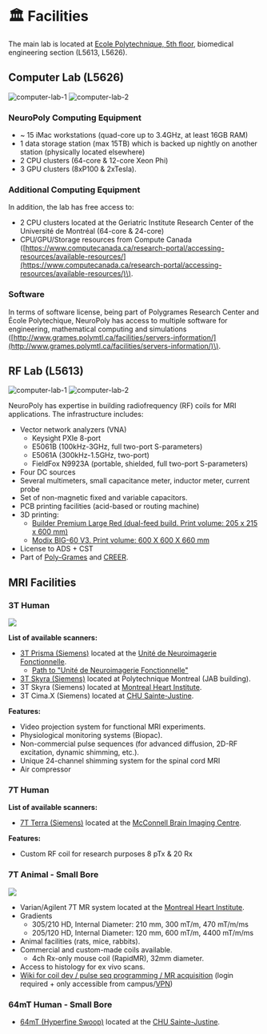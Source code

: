 # <span>🏛</span> Facilities

The main lab is located at [Ecole Polytechnique, 5th floor](https://www.polymtl.ca/renseignements-generaux/coordonnees-et-plans-dacces/plans-du-campus), biomedical engineering section \(L5613, L5626\).

## Computer Lab (L5626)

![computer-lab-1](.gitbook/assets/img_2250_good.jpeg) ![computer-lab-2](.gitbook/assets/img_2246_good.jpeg)

### **NeuroPoly Computing Equipment**

* ~ 15 iMac workstations \(quad-core up to 3.4GHz, at least 16GB RAM\)
* 1 data storage station \(max 15TB\) which is backed up nightly on another station \(physically located elsewhere\)
* 2 CPU clusters \(64-core & 12-core Xeon Phi\)
* 3 GPU clusters \(8xP100 & 2xTesla\). 

### Additional Computing Equipment

In addition, the lab has free access to:

* 2 CPU clusters located at the Geriatric Institute Research Center of the Université de Montréal \(64-core & 24-core\)
* CPU/GPU/Storage resources from Compute Canada \([https://www.computecanada.ca/research-portal/accessing-resources/available-resources/](https://www.computecanada.ca/research-portal/accessing-resources/available-resources/)\).

### Software

In terms of software license, being part of Polygrames Research Center and École Polytechique, NeuroPoly has access to multiple software for engineering, mathematical computing and simulations \([http://www.grames.polymtl.ca/facilities/servers-information/](http://www.grames.polymtl.ca/facilities/servers-information/)\).

## RF Lab (L5613)

![computer-lab-1](.gitbook/assets/img_2234_good.jpeg) ![computer-lab-2](.gitbook/assets/img_2240_good.jpeg)

NeuroPoly has expertise in building radiofrequency (RF) coils for MRI applications. The infrastructure includes:

* Vector network analyzers (VNA)
  * Keysight PXIe 8-port
  * E5061B \(100kHz-3GHz, full two-port S-parameters\)
  * E5061A \(300kHz-1.5GHz, two-port\)
  * FieldFox N9923A \(portable, shielded, full two-port S-parameters\)
* Four DC sources
* Several multimeters, small capacitance meter, inductor meter, current probe
* Set of non-magnetic fixed and variable capacitors.
* PCB printing facilities \(acid-based or routing machine\)
* 3D printing:
  * [Builder Premium Large Red \(dual-feed build. Print volume: 205 x 215 x 600 mm\)](https://www.go-3dprint.com/products/builder-3d-printer-premium-large-red.html)
  * [Modix BIG-60 V3. Print volume: 600 X 600 X 660 mm](https://www.modix3d.com/big60-order/)
* License to ADS + CST
* Part of [Poly-Grames](http://www.grames.polymtl.ca/) and [CREER](http://www.creer.polymtl.ca/index_en.htm).

## MRI Facilities

### 3T Human

![](.gitbook/assets/dsc_0252.jpeg)

**List of available scanners:**

* [3T Prisma \(Siemens\)](https://www.siemens-healthineers.com/magnetic-resonance-imaging/3t-mri-scanner/magnetom-prisma) located at the [Unité de Neuroimagerie Fonctionnelle](http://www.unf-montreal.ca/).
  * [Path to "Unité de Neuroimagerie Fonctionnelle"](https://www.neuro.polymtl.ca/_media/path_to_unf.pdf)
* [3T Skyra \(Siemens\)](https://www.siemens-healthineers.com/magnetic-resonance-imaging/3t-mri-scanner/magnetom-skyra) located at Polytechnique Montreal \(JAB building\).
* 3T Skyra \(Siemens\) located at [Montreal Heart Institute](https://www.icm-mhi.org/).
* 3T Cima.X \(Siemens\) located at [CHU Sainte-Justine](https://research.chusj.org/en/Core-Facilities/Major-institutional-initiatives/IMAGINE-Center/Imagine-center/For-Researchers/Data-Acquisition-Systems).

**Features:**

* Video projection system for functional MRI experiments.
* Physiological monitoring systems \(Biopac\).
* Non-commercial pulse sequences \(for advanced diffusion, 2D-RF excitation, dynamic shimming, etc.\).
* Unique 24-channel shimming system for the spinal cord MRI
* Air compressor

### 7T Human

**List of available scanners:**

* [7T Terra \(Siemens\)](https://www.siemens-healthineers.com/magnetic-resonance-imaging/7t-mri-scanner/magnetom-terra) located at the [McConnell Brain Imaging Centre](https://www.mcgill.ca/bic/).

**Features:**

* Custom RF coil for research purposes  8 pTx & 20 Rx

### 7T Animal - Small Bore

![](.gitbook/assets/img_2214.jpeg)

* Varian/Agilent 7T MR system located at the [Montreal Heart Institute](http://www.icm-mhi.org/).
* Gradients
  * 305/210 HD, Internal Diameter: 210 mm, 300 mT/m, 470 mT/m/ms
  * 205/120 HD, Internal Diameter: 120 mm, 600 mT/m, 4400 mT/m/ms
* Animal facilities \(rats, mice, rabbits\).
* Commercial and custom-made coils available.
  * 4ch Rx-only mouse coil \(RapidMR\), 32mm diameter.
* Access to histology for ex vivo scans.
* [Wiki for coil dev / pulse seq programming / MR acquisition](http://liom2.polymtl.ca/internal/systems_and_their_operation/mri) \(login required + only accessible from campus/[VPN](https://intranet.neuro.polymtl.ca/computing-resources/computing-resources-neuropoly#vpn)\)

### 64mT Human - Small Bore

* [64mT \(Hyperfine Swoop\)](https://hyperfine.io/swoop/overview) located at the [CHU Sainte-Justine](https://research.chusj.org/en/Core-Facilities/Major-institutional-initiatives/IMAGINE-Center/Imagine-center/For-Researchers/Data-Acquisition-Systems).
